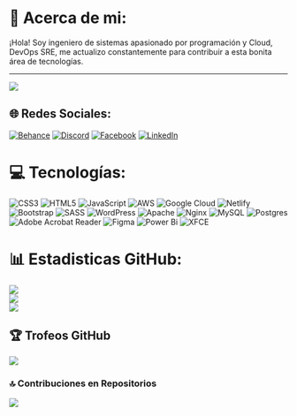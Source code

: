 # 💫 Acerca de mi:
¡Hola! Soy ingeniero de sistemas apasionado por programación y Cloud, DevOps SRE, me actualizo constantemente para contribuir a esta bonita área de tecnologías.

---
[![](https://visitcount.itsvg.in/api?id=diegmero&icon=0&color=0)](https://visitcount.itsvg.in)

## 🌐 Redes Sociales:
[![Behance](https://img.shields.io/badge/Behance-1769ff?logo=behance&logoColor=white)](https://behance.net/https://www.behance.net/diegoromero70) [![Discord](https://img.shields.io/badge/Discord-%237289DA.svg?logo=discord&logoColor=white)](https://discord.gg/1105314556122775613) [![Facebook](https://img.shields.io/badge/Facebook-%231877F2.svg?logo=Facebook&logoColor=white)](https://facebook.com/https://www.facebook.com/profile.php?id=100045303229905) [![LinkedIn](https://img.shields.io/badge/LinkedIn-%230077B5.svg?logo=linkedin&logoColor=white)](https://linkedin.com/in/www.linkedin.com/in/diego-alejandro-romero-mercado-3858b6208) 

# 💻 Tecnologías:
![CSS3](https://img.shields.io/badge/css3-%231572B6.svg?style=for-the-badge&logo=css3&logoColor=white) ![HTML5](https://img.shields.io/badge/html5-%23E34F26.svg?style=for-the-badge&logo=html5&logoColor=white) ![JavaScript](https://img.shields.io/badge/javascript-%23323330.svg?style=for-the-badge&logo=javascript&logoColor=%23F7DF1E) ![AWS](https://img.shields.io/badge/AWS-%23FF9900.svg?style=for-the-badge&logo=amazon-aws&logoColor=white) ![Google Cloud](https://img.shields.io/badge/GoogleCloud-%234285F4.svg?style=for-the-badge&logo=google-cloud&logoColor=white) ![Netlify](https://img.shields.io/badge/netlify-%23000000.svg?style=for-the-badge&logo=netlify&logoColor=#00C7B7) ![Bootstrap](https://img.shields.io/badge/bootstrap-%238511FA.svg?style=for-the-badge&logo=bootstrap&logoColor=white) ![SASS](https://img.shields.io/badge/SASS-hotpink.svg?style=for-the-badge&logo=SASS&logoColor=white) ![WordPress](https://img.shields.io/badge/WordPress-%23117AC9.svg?style=for-the-badge&logo=WordPress&logoColor=white) ![Apache](https://img.shields.io/badge/apache-%23D42029.svg?style=for-the-badge&logo=apache&logoColor=white) ![Nginx](https://img.shields.io/badge/nginx-%23009639.svg?style=for-the-badge&logo=nginx&logoColor=white) ![MySQL](https://img.shields.io/badge/mysql-%2300000f.svg?style=for-the-badge&logo=mysql&logoColor=white) ![Postgres](https://img.shields.io/badge/postgres-%23316192.svg?style=for-the-badge&logo=postgresql&logoColor=white)![Adobe Acrobat Reader](https://img.shields.io/badge/Adobe%20Acrobat%20Reader-EC1C24.svg?style=for-the-badge&logo=Adobe%20Acrobat%20Reader&logoColor=white) ![Figma](https://img.shields.io/badge/figma-%23F24E1E.svg?style=for-the-badge&logo=figma&logoColor=white) ![Power Bi](https://img.shields.io/badge/power_bi-F2C811?style=for-the-badge&logo=powerbi&logoColor=black) ![XFCE](https://img.shields.io/badge/XFCE-%232284F2.svg?style=for-the-badge&logo=xfce&logoColor=white)

# 📊 Estadisticas GitHub:
![](https://github-readme-stats.vercel.app/api?username=diegmero&theme=react&hide_border=false&include_all_commits=false&count_private=false)<br/>
![](https://github-readme-streak-stats.herokuapp.com/?user=diegmero&theme=react&hide_border=false)<br/>
![](https://github-readme-stats.vercel.app/api/top-langs/?username=diegmero&theme=react&hide_border=false&include_all_commits=false&count_private=false&layout=compact)

## 🏆 Trofeos GitHub
![](https://github-profile-trophy.vercel.app/?username=diegmero&theme=radical&no-frame=false&no-bg=true&margin-w=4)

### 🔝 Contribuciones en Repositorios
![](https://github-contributor-stats.vercel.app/api?username=diegmero&limit=5&theme=dark&combine_all_yearly_contributions=true)

